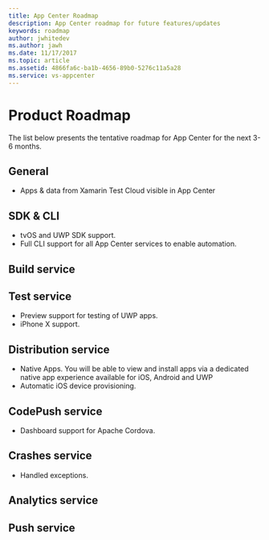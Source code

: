 ```yaml
---
title: App Center Roadmap
description: App Center roadmap for future features/updates
keywords: roadmap
author: jwhitedev
ms.author: jawh
ms.date: 11/17/2017
ms.topic: article
ms.assetid: 4866fa6c-ba1b-4656-89b0-5276c11a5a28
ms.service: vs-appcenter
---
```


# Product Roadmap

The list below presents the tentative roadmap for App Center for the next 3-6 months.

## General

* Apps & data from Xamarin Test Cloud visible in App Center


## SDK & CLI

* tvOS and UWP SDK support.
* Full CLI support for all App Center services to enable automation.


## Build service


## Test service

* Preview support for testing of UWP apps.
* iPhone X support.


## Distribution service

* Native Apps. You will be able to view and install apps via a dedicated native app experience available for iOS, Android and UWP
* Automatic iOS device provisioning.


## CodePush service

* Dashboard support for Apache Cordova.


## Crashes service

* Handled exceptions.


## Analytics service


## Push service

